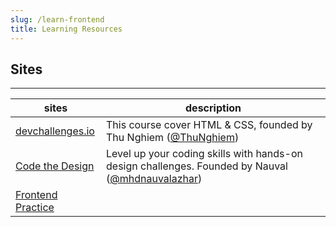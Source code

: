 ```yaml
---
slug: /learn-frontend
title: Learning Resources
---
```


## Sites
---
| sites | description |
|-------|-------------|
| [devchallenges.io](https://devchallenges.io/learn) | This course cover HTML & CSS, founded by Thu Nghiem ([@ThuNghiem](https://www.youtube.com/@ThuNghiem)) |
| [Code the Design](https://codedesign.dev/) | Level up your coding skills with hands-on design challenges. Founded by Nauval ([@mhdnauvalazhar](https://twitter.com/mhdnauvalazhar)) |
| [Frontend Practice](https://www.frontendpractice.com/) | | 

<!-- ## Blogs
---
- Mastering CSS blend modes: https://www.kodingkitty.com/blog/blend-modes/ -->
